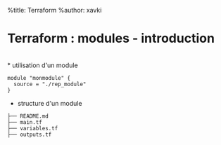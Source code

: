 %title: Terraform
%author: xavki


# Terraform : modules - introduction


<br>
* utilisation d'un module

```
module "monmodule" {
  source = "./rep_module"
}
```
* structure d'un module 

```
├── README.md
├── main.tf
├── variables.tf
├── outputs.tf
```


